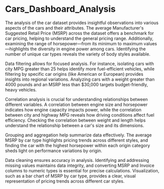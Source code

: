 # Cars_Dashboard_Analysis
The analysis of the car dataset provides insightful observations into various aspects of the cars and their attributes. The average Manufacturer's Suggested Retail Price (MSRP) across the dataset offers a benchmark for car pricing, helping to understand the general pricing range. Additionally, examining the range of horsepower—from its minimum to maximum values—highlights the diversity in engine power among cars. Identifying the number of unique car types reveals the variety of body styles available.

Data filtering allows for focused analysis. For instance, isolating cars with city MPG greater than 25 helps identify more fuel-efficient vehicles, while filtering by specific car origins (like American or European) provides insights into regional variations. Analyzing cars with a weight greater than 4000 pounds and an MSRP less than $30,000 targets budget-friendly, heavy vehicles.

Correlation analysis is crucial for understanding relationships between different variables. A correlation between engine size and horsepower indicates how engine capacity impacts power, while the correlation between city and highway MPG reveals how driving conditions affect fuel efficiency. Checking the correlation between weight and length helps understand the relationship between a car's size and its dimensions.

Grouping and aggregation help summarize data effectively. The average MSRP by car type highlights pricing trends across different styles, and finding the car with the highest horsepower within each origin category sheds light on performance variations by origin.

Data cleaning ensures accuracy in analysis. Identifying and addressing missing values maintains data integrity, and converting MSRP and Invoice columns to numeric types is essential for precise calculations. Visualization, such as a bar chart of MSRP by car type, provides a clear, visual representation of pricing trends across different car styles.
